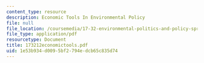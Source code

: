```yaml
---
content_type: resource
description: Economic Tools In Environmental Policy
file: null
file_location: /coursemedia/17-32-environmental-politics-and-policy-spring-2003/1e53b934d0095bf2794edcb65c835d74_173212economictools.pdf
file_type: application/pdf
resourcetype: Document
title: 173212economictools.pdf
uid: 1e53b934-d009-5bf2-794e-dcb65c835d74
---
```

